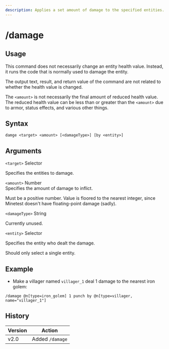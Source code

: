 ```yaml
---
description: Applies a set amount of damage to the specified entities.
---
```


# /damage

## Usage

This command does not necessarily change an entity health value. Instead, it runs the code that is normally used to damage the entity.

The output text, result, and return value of the command are not related to whether the health value is changed.

The `<amount>` is not necessarily the final amount of reduced health value. The reduced health value can be less than or greater than the `<amount>` due to armor, status effects, and various other things.

## Syntax

`damge <target> <amount> [<damageType>] [by <entity>]`

## Arguments

`<target>` Selector

Specifies the entities to damage.

`<amount>` Number\
Specifies the amount of damage to inflict.

Must be a positive number. Value is floored to the nearest integer, since Minetest doesn't have floating-point damage (sadly).

`<damageType>` String

Currently unused.

`<entity>` Selector

Specifies the entity who dealt the damage.

Should only select a single entity.

## Example

* Make a villager named `villager_1` deal 1 damage to the nearest iron golem:

`/damage @n[type=iron_golem] 1 punch by @n[type=villager, name="villager_1"]`

## History

| Version | Action          |
| ------- | --------------- |
| v2.0    | Added `/damage` |

